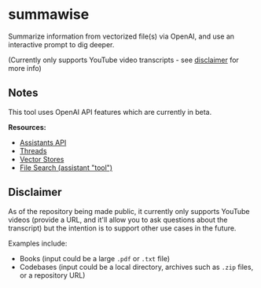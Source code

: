 # summawise
Summarize information from vectorized file(s) via OpenAI, and use an interactive prompt to dig deeper.

(Currently only supports YouTube video transcripts - see [disclaimer](https://github.com/ooojustin/summawise?tab=readme-ov-file#disclaimer) for more info)

## Notes

This tool uses OpenAI API features which are currently in beta.

**Resources:**
- [Assistants API](https://platform.openai.com/docs/assistants/overview)
- [Threads](https://platform.openai.com/docs/api-reference/threads)
- [Vector Stores](https://platform.openai.com/docs/api-reference/vector-stores)
- [File Search (assistant "tool")](https://platform.openai.com/docs/assistants/tools/file-search)

## Disclaimer

As of the repository being made public, it currently only supports YouTube videos (provide a URL, and it'll allow you to ask questions about the transcript) but the intention is to support other use cases in the future. 

Examples include:
- Books (input could be a large `.pdf` or `.txt` file)
- Codebases (input could be a local directory, archives such as `.zip` files, or a repository URL)
